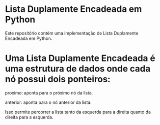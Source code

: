 # Lista Duplamente Encadeada em Python

Este repositório contém uma implementação de Lista Duplamente Encadeada em Python.

# Uma Lista Duplamente Encadeada é uma estrutura de dados onde cada nó possui dois ponteiros:

proximo: aponta para o próximo nó da lista.

anterior: aponta para o nó anterior da lista.

Isso permite percorrer a lista tanto da esquerda para a direita quanto da direita para a esquerda.

